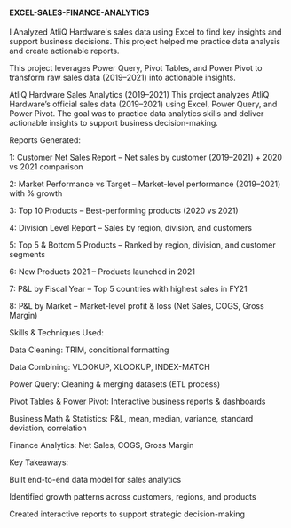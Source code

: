 #### EXCEL-SALES-FINANCE-ANALYTICS

I Analyzed AtliQ Hardware's sales data using Excel to find key insights and support business decisions. This project helped me practice data analysis and create actionable reports.

This project leverages Power Query, Pivot Tables, and Power Pivot to transform raw sales data (2019–2021) into actionable insights.

AtliQ Hardware Sales Analytics (2019–2021)
This project analyzes AtliQ Hardware’s official sales data (2019–2021) using Excel, Power Query, and Power Pivot. The goal was to practice data analytics skills and deliver actionable insights to support business decision-making.




Reports Generated:

1: Customer Net Sales Report – Net sales by customer (2019–2021) + 2020 vs 2021 comparison

2: Market Performance vs Target – Market-level performance (2019–2021) with % growth

3: Top 10 Products – Best-performing products (2020 vs 2021)

4: Division Level Report – Sales by region, division, and customers

5: Top 5 & Bottom 5 Products – Ranked by region, division, and customer segments

6: New Products 2021 – Products launched in 2021

7: P&L by Fiscal Year – Top 5 countries with highest sales in FY21

8: P&L by Market – Market-level profit & loss (Net Sales, COGS, Gross Margin)

Skills & Techniques Used:

Data Cleaning: TRIM, conditional formatting

Data Combining: VLOOKUP, XLOOKUP, INDEX-MATCH

Power Query: Cleaning & merging datasets (ETL process)

Pivot Tables & Power Pivot: Interactive business reports & dashboards

Business Math & Statistics: P&L, mean, median, variance, standard deviation, correlation

Finance Analytics: Net Sales, COGS, Gross Margin





Key Takeaways:

Built end-to-end data model for sales analytics

Identified growth patterns across customers, regions, and products

Created interactive reports to support strategic decision-making
